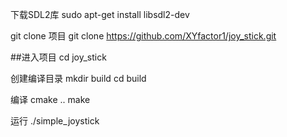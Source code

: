 下载SDL2库
sudo apt-get install libsdl2-dev

git clone 项目
git clone https://github.com/XYfactor1/joy_stick.git

##进入项目
cd joy_stick

创建编译目录
mkdir build 
cd build

编译
cmake .. 
make

运行
./simple_joystick
